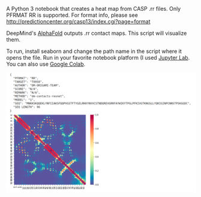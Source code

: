 A Python 3 notebook that creates a heat map from CASP .rr files. Only PFRMAT RR is supported. For format info, please see http://predictioncenter.org/casp13/index.cgi?page=format

DeepMind's [AlphaFold](https://github.com/deepmind/deepmind-research/tree/master/alphafold_casp13) outputs .rr contact maps. This script will visualize them.

To run, install seaborn and change the path name in the script where it opens the file. Run in your favorite notebook platform (I used [Jupyter Lab](https://jupyterlab.readthedocs.io/en/stable/getting_started/installation.html). You can also use [Google Colab](https://colab.research.google.com).

![image](https://github.com/AmirUCR/casp_rr_contact_mapper/blob/master/ss.png "Screenshot")
